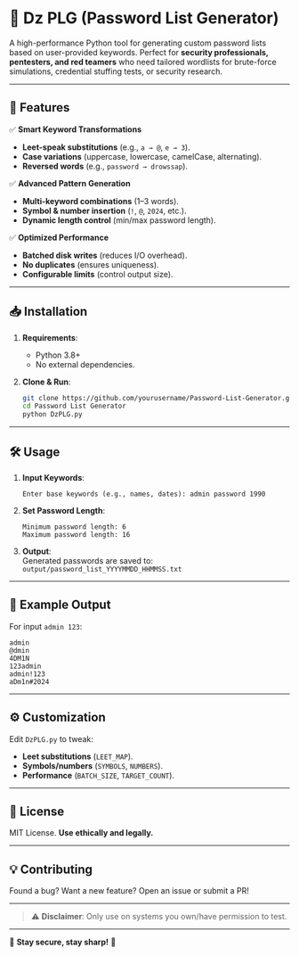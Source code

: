# 🔐 **Dz PLG** (Password List Generator)  

A high-performance Python tool for generating custom password lists based on user-provided keywords. Perfect for **security professionals, pentesters, and red teamers** who need tailored wordlists for brute-force simulations, credential stuffing tests, or security research.  

---

## 🚀 **Features**  

✅ **Smart Keyword Transformations**  
   - **Leet-speak substitutions** (e.g., `a → @`, `e → 3`).  
   - **Case variations** (uppercase, lowercase, camelCase, alternating).  
   - **Reversed words** (e.g., `password → drowssap`).  

✅ **Advanced Pattern Generation**  
   - **Multi-keyword combinations** (1–3 words).  
   - **Symbol & number insertion** (`!`, `@`, `2024`, etc.).  
   - **Dynamic length control** (min/max password length).  

✅ **Optimized Performance**  
   - **Batched disk writes** (reduces I/O overhead).  
   - **No duplicates** (ensures uniqueness).  
   - **Configurable limits** (control output size).  

---

## 📥 **Installation**  

1. **Requirements**:  
   - Python 3.8+  
   - No external dependencies.  

2. **Clone & Run**:  
   ```bash
   git clone https://github.com/yourusername/Password-List-Generator.git
   cd Password List Generator
   python DzPLG.py
   ```

---

## 🛠 **Usage**  

1. **Input Keywords**:  
   ```plaintext
   Enter base keywords (e.g., names, dates): admin password 1990
   ```

2. **Set Password Length**:  
   ```plaintext
   Minimum password length: 6
   Maximum password length: 16
   ```

3. **Output**:  
   Generated passwords are saved to:  
   `output/password_list_YYYYMMDD_HHMMSS.txt`  

---

## 📂 **Example Output**  

For input `admin 123`:  
```plaintext
admin
@dmin
4DM1N
123admin
admin!123
aDm1n#2024
```

---

## ⚙️ **Customization**  

Edit `DzPLG.py` to tweak:  
- **Leet substitutions** (`LEET_MAP`).  
- **Symbols/numbers** (`SYMBOLS`, `NUMBERS`).  
- **Performance** (`BATCH_SIZE`, `TARGET_COUNT`).  

---

## 📜 **License**  
MIT License. **Use ethically and legally.**  

---

## 💡 **Contributing**  
Found a bug? Want a new feature? Open an issue or submit a PR!  

---

> ⚠️ **Disclaimer**: Only use on systems you own/have permission to test.  

--- 

🔐 **Stay secure, stay sharp!** 🔐
